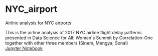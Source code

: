 # NYC_airport
Airline analysis for NYC airports

This is the airline analysis of 2017 NYC airline flight delay patterns presented in Data Science for All: Woman's Summit by Correlation-One together with other three members (Sinem, Mengya, Sonal)<br>
[Jupyter Notebook](https://htmlpreview.github.io/?https://github.com/jenniening/NYC_airport/blob/master/NYC_airport.html)
